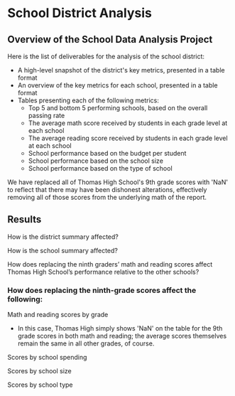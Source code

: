 # School District Analysis

## Overview of the School Data Analysis Project
Here is the list of deliverables for the analysis of the school district: 
- A high-level snapshot of the district's key metrics, presented in a table format
- An overview of the key metrics for each school, presented in a table format
- Tables presenting each of the following metrics:
	- Top 5 and bottom 5 performing schools, based on the overall passing rate
	- The average math score received by students in each grade level at each school
	- The average reading score received by students in each grade level at each school
	- School performance based on the budget per student
	- School performance based on the school size 
	- School performance based on the type of school

We have replaced all of Thomas High School's 9th grade scores with 'NaN' to reflect that there may have been dishonest alterations, effectively removing all of those scores from the underlying math of the report.

## Results
How is the district summary affected?

How is the school summary affected?

How does replacing the ninth graders’ math and reading scores affect Thomas High School’s performance relative to the other schools?

### How does replacing the ninth-grade scores affect the following:

Math and reading scores by grade
- In this case, Thomas High simply shows 'NaN' on the table for the 9th grade scores in both math and reading; the average scores themselves remain the same in all other grades, of course.

Scores by school spending

Scores by school size

Scores by school type	
